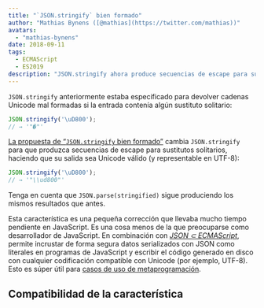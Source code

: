```yaml
---
title: "`JSON.stringify` bien formado"
author: "Mathias Bynens ([@mathias](https://twitter.com/mathias))"
avatars:
  - "mathias-bynens"
date: 2018-09-11
tags:
  - ECMAScript
  - ES2019
description: "JSON.stringify ahora produce secuencias de escape para sustitutos solitarios, haciendo que su salida sea Unicode válido (y representable en UTF-8)."
---
```

`JSON.stringify` anteriormente estaba especificado para devolver cadenas Unicode mal formadas si la entrada contenía algún sustituto solitario:

```js
JSON.stringify('\uD800');
// → '"�"'
```

[La propuesta de “`JSON.stringify` bien formado”](https://github.com/tc39/proposal-well-formed-stringify) cambia `JSON.stringify` para que produzca secuencias de escape para sustitutos solitarios, haciendo que su salida sea Unicode válido (y representable en UTF-8):

<!--truncate-->
```js
JSON.stringify('\uD800');
// → '"\\ud800"'
```

Tenga en cuenta que `JSON.parse(stringified)` sigue produciendo los mismos resultados que antes.

Esta característica es una pequeña corrección que llevaba mucho tiempo pendiente en JavaScript. Es una cosa menos de la que preocuparse como desarrollador de JavaScript. En combinación con [_JSON ⊂ ECMAScript_](/features/subsume-json), permite incrustar de forma segura datos serializados con JSON como literales en programas de JavaScript y escribir el código generado en disco con cualquier codificación compatible con Unicode (por ejemplo, UTF-8). Esto es súper útil para [casos de uso de metaprogramación](/features/subsume-json#embedding-json).

## Compatibilidad de la característica

<feature-support chrome="72 /blog/v8-release-72#well-formed-json.stringify"
                 firefox="64"
                 safari="12.1"
                 nodejs="12 https://twitter.com/mathias/status/1120700101637353473"
                 babel="yes https://github.com/zloirock/core-js#ecmascript-json"></feature-support>
